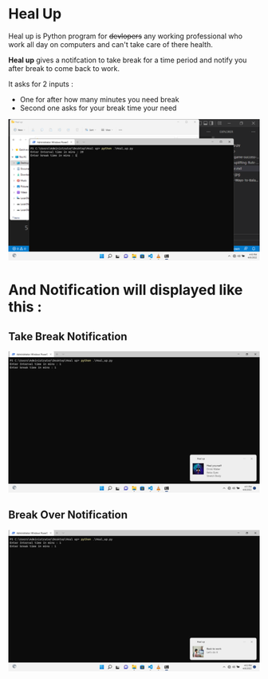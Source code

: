 # Heal Up

Heal up is Python program for ~~devlopers~~ any working professional who work all day on computers and can't take care of there health.

**Heal up** gives a notifcation to take break for a time period and notify you after break to come back to work.

It asks for 2 inputs :
- One for after how many minutes you need break
- Second one asks for your break time your need

![Asking Inputs](./Asking%20Input.png)

# And Notification will displayed like this :

## Take Break Notification
![Heal up](./Heal%20up.png)
## Break Over Notification
![Back to work](./Back%20to%20work.png)
